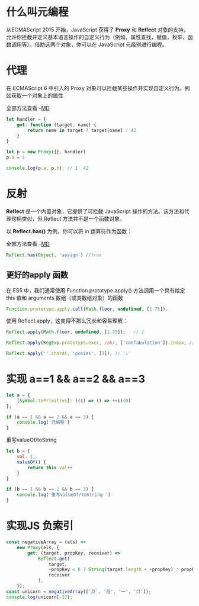 # 什么叫元编程

从ECMAScript 2015 开始，JavaScript 获得了 **Proxy** 和 **Reflect** 对象的支持，允许你拦截并定义基本语言操作的自定义行为（例如，属性查找，赋值，枚举，函数调用等）。借助这两个对象，你可以在 JavaScript 元级别进行编程。

# 代理 
在 ECMAScript 6 中引入的 Proxy 对象可以拦截某些操作并实现自定义行为。例如获取一个对象上的属性

全部方法查看 -[MD](https://developer.mozilla.org/zh-CN/docs/Web/JavaScript/Reference/Global_Objects/Proxy)

```js
let handler = {
    get: function (target, name) {
        return name in target ? target[name] : 42
    }
}

let p = new Proxy({}, handler)
p.a = 1

console.log(p.a, p.b); // 1  42
```

# 反射

**Reflect** 是一个内置对象，它提供了可拦截 JavaScript 操作的方法。该方法和代理句柄类似，但 Reflect 方法并不是一个函数对象。


以 **Reflect.has()** 为例，你可以将 in 运算符作为函数：


全部方法查看 -[MD](https://developer.mozilla.org/zh-CN/docs/Web/JavaScript/Reference/Global_Objects/Reflect)

```js
Reflect.has(Object, 'assign') //true
```

## 更好的apply 函数

在 ES5 中，我们通常使用 Function.prototype.apply() 方法调用一个具有给定 this 值和 arguments 数组（或类数组对象）的函数


```js
Function.prototype.apply.call(Math.floor, undefined, [1.75]);
```

使用 Reflect.apply，这变得不那么冗长和容易理解：

```js
Reflect.apply(Math.floor, undefined, [1.75]);   // 1

Reflect.apply(RegExp.prototype.exec, /ab/, ['confabulation']).index; //4

Reflect.apply(''.charAt, 'ponies', [3]); // 'i'
```


# 实现 a==1 && a==2 && a==3

```js
let a = {
    [Symbol.toPrimitive]: ((i) => () => ++i)(0)
};

if (a == 1 && a == 2 && a == 3) {
    console.log('元编程')
}
```


重写valueOf/toString

```js
let b = {
    val: 1,
    valueOf() {
        return this.val++
    }
}

if (b == 1 && b == 2 && b == 3) {
    console.log('重写valueOf/toString ')
}

```

# 实现JS 负索引

```js
const negativeArray = (els) =>
    new Proxy(els, {
        get: (target, propKey, receiver) =>
            Reflect.get(
                target,
                +propKey < 0 ? String(target.length + +propKey) : propKey,
                receiver
            ),
    });
const unicorn = negativeArray(['京', '程', '一', '灯']);
console.log(unicorn[-1]);
```